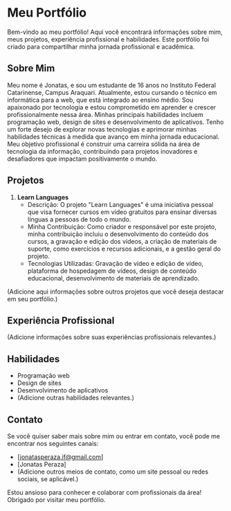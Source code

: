# Meu Portfólio

Bem-vindo ao meu portfólio! Aqui você encontrará informações sobre mim, meus projetos, experiência profissional e habilidades. Este portfólio foi criado para compartilhar minha jornada profissional e acadêmica.

## Sobre Mim

Meu nome é Jonatas, e sou um estudante de 16 anos no Instituto Federal Catarinense, Campus Araquari. Atualmente, estou cursando o técnico em informática para a web, que está integrado ao ensino médio. Sou apaixonado por tecnologia e estou comprometido em aprender e crescer profissionalmente nessa área. Minhas principais habilidades incluem programação web, design de sites e desenvolvimento de aplicativos. Tenho um forte desejo de explorar novas tecnologias e aprimorar minhas habilidades técnicas à medida que avanço em minha jornada educacional. Meu objetivo profissional é construir uma carreira sólida na área de tecnologia da informação, contribuindo para projetos inovadores e desafiadores que impactam positivamente o mundo.

## Projetos

1. **Learn Languages**
   - Descrição: O projeto "Learn Languages" é uma iniciativa pessoal que visa fornecer cursos em vídeo gratuitos para ensinar diversas línguas a pessoas de todo o mundo.
   - Minha Contribuição: Como criador e responsável por este projeto, minha contribuição incluiu o desenvolvimento do conteúdo dos cursos, a gravação e edição dos vídeos, a criação de materiais de suporte, como exercícios e recursos adicionais, e a gestão geral do projeto.
   - Tecnologias Utilizadas: Gravação de vídeo e edição de vídeo, plataforma de hospedagem de vídeos, design de conteúdo educacional, desenvolvimento de materiais de aprendizado.

(Adicione aqui informações sobre outros projetos que você deseja destacar em seu portfólio.)

## Experiência Profissional

(Adicione informações sobre suas experiências profissionais relevantes.)

## Habilidades

- Programação web
- Design de sites
- Desenvolvimento de aplicativos
- (Adicione outras habilidades relevantes.)

## Contato

Se você quiser saber mais sobre mim ou entrar em contato, você pode me encontrar nos seguintes canais:
- [jonatasperaza.if@gmail.com]
- [Jonatas Peraza]
- (Adicione outros meios de contato, como um site pessoal ou redes sociais, se aplicável.)

Estou ansioso para conhecer e colaborar com profissionais da área! Obrigado por visitar meu portfólio.
